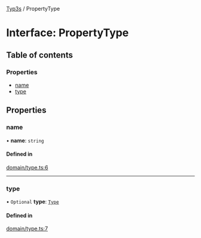 [Typ3s](../README.md) / PropertyType

# Interface: PropertyType

## Table of contents

### Properties

- [name](PropertyType.md#name)
- [type](PropertyType.md#type)

## Properties

### name

• **name**: `string`

#### Defined in

[domain/type.ts:6](https://github.com/FlavioLionelRita/typ3s/blob/ed8277e/src/lib/domain/type.ts#L6)

___

### type

• `Optional` **type**: [`Type`](../classes/Type.md)

#### Defined in

[domain/type.ts:7](https://github.com/FlavioLionelRita/typ3s/blob/ed8277e/src/lib/domain/type.ts#L7)
